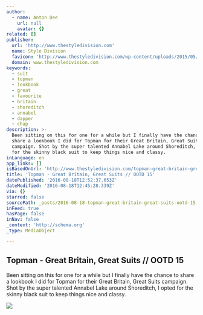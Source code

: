 ```yaml
---
author:
  - name: Anton Dee
    url: null
    avatar: {}
related: []
publisher:
  url: 'http://www.thestyledivision.com'
  name: Style Division
  favicon: 'http://www.thestyledivision.com/wp-content/uploads/2015/05/favicon2-copy.png'
  domain: www.thestyledivision.com
keywords:
  - suit
  - topman
  - lookbook
  - great
  - favourite
  - britain
  - shoreditch
  - annabel
  - dapper
  - chap
description: >-
  Been sitting on this for one for a while but I finally have the chance to
  share a lookbook I did for Topman for their Great Britain, Great Suits
  campaign. Shot by the super talented Annabel Lake around Shoreditch, I opted
  for the skinny black suit to keep things nice and classy.
inLanguage: en
app_links: []
isBasedOnUrl: 'http://www.thestyledivision.com/topman-great-britain-great-suits-ootd-15'
title: 'Topman - Great Britain, Great Suits // OOTD 15'
datePublished: '2016-08-18T12:52:37.653Z'
dateModified: '2016-08-18T12:45:28.339Z'
via: {}
starred: false
sourcePath: _posts/2016-08-18-topman-great-britain-great-suits-ootd-15.md
inFeed: true
hasPage: false
inNav: false
_context: 'http://schema.org'
_type: MediaObject

---
```

<article style=""><h1>Topman - Great Britain, Great Suits // OOTD 15</h1><p>Been sitting on this for one for a while but I finally have the chance to share a lookbook I did for Topman for their Great Britain, Great Suits campaign. Shot by the super talented Annabel Lake around Shoreditch, I opted for the skinny black suit to keep things nice and classy.</p><img src="http://www.thestyledivision.com/wp-content/uploads/2016/05/topman-great-suits-skinny-style-london-black-18.jpg" /></article>
